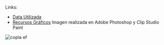 
Links:
- [Data Utilizada](https://www.speedrun.com/hades?h=Any_Heat-Unseeded-v1.37-Unmodded&x=zd3xmmvd-kn0jq60l.810jogwl-7896gj58.5lezxr5l-9l7xez7n.814ppek1)
- [Recursos Gráficos](https://www.gameuidatabase.com/gameData.php?id=534)
Imagen realizada en Adobe Photoshop y Clip Studio Paint

![copia ef](https://github.com/ppazb/Organizacion-De-Datos-FIUBA/assets/72047847/ea185b4c-4add-4b1b-8288-ece5fe1c9e04)
